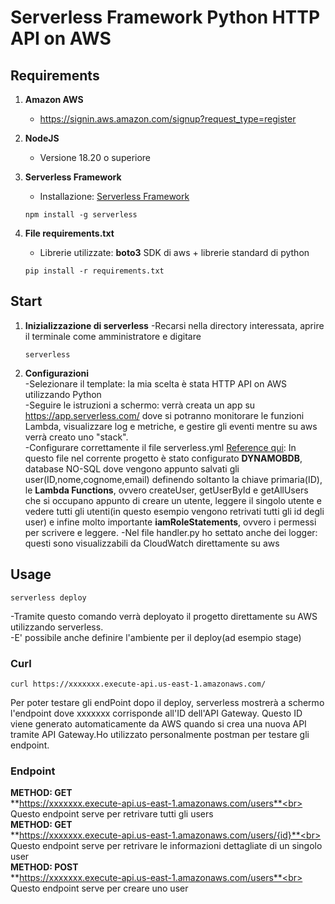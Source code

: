 # Serverless Framework Python HTTP API on AWS

## Requirements
1. **Amazon AWS**
   - https://signin.aws.amazon.com/signup?request_type=register

2. **NodeJS**
   - Versione 18.20 o superiore

3. **Serverless Framework**
   - Installazione: [Serverless Framework](https://www.serverless.com/)
   
   ```
   npm install -g serverless
   ```
4. **File requirements.txt**
   - Librerie utilizzate: **boto3** SDK di aws + librerie standard di python
   
   ```
   pip install -r requirements.txt
   ```

## Start
1. **Inizializzazione di serverless**
  -Recarsi nella directory interessata, aprire il terminale come amministratore e digitare
   ```
   serverless
   ```
2. **Configurazioni**<br>
  -Selezionare il template: la mia scelta è stata HTTP API on AWS utilizzando Python<br>
  -Seguire le istruzioni a schermo: verrà creata un app su https://app.serverless.com/ dove si potranno monitorare le funzioni Lambda, visualizzare log e metriche, e gestire gli eventi mentre su aws verrà creato uno "stack".<br>
  -Configurare correttamente il file serverless.yml [Reference qui](https://www.serverless.com/framework/docs/providers/aws/guide/serverless.yml): In questo file nel corrente progetto è stato configurato **DYNAMOBDB**, database NO-SQL dove vengono appunto salvati gli user(ID,nome,cognome,email) definendo soltanto la chiave primaria(ID), le **Lambda Functions**, ovvero createUser, getUserById e getAllUsers che si occupano appunto di creare un utente, leggere il singolo utente e vedere tutti gli utenti(in questo esempio vengono retrivati tutti gli id degli user) e infine molto importante **iamRoleStatements**, ovvero i permessi per scrivere e leggere.
   -Nel file handler.py ho settato anche dei logger: questi sono visualizzabili da CloudWatch direttamente su aws

## Usage
  ```
  serverless deploy
  ```
  -Tramite questo comando verrà deployato il progetto direttamente su AWS utilizzando serverless.<br>
  -E' possibile anche definire l'ambiente per il deploy(ad esempio stage)

### Curl
```
curl https://xxxxxxx.execute-api.us-east-1.amazonaws.com/
```
Per poter testare gli endPoint dopo il deploy, serverless mostrerà a schermo l'endpoint dove xxxxxxx corrisponde all'ID dell'API Gateway. Questo ID viene generato automaticamente da AWS quando si crea una nuova API tramite API Gateway.Ho utilizzato personalmente postman per testare gli endpoint.

### Endpoint
**METHOD: GET**<br>
**https://xxxxxxx.execute-api.us-east-1.amazonaws.com/users**<br>
Questo endpoint serve per retrivare tutti gli users<br>
**METHOD: GET**<br>
**https://xxxxxxx.execute-api.us-east-1.amazonaws.com/users/{id}**<br>
Questo endpoint serve per retrivare le informazioni dettagliate di un singolo user<br>
**METHOD: POST**<br>
**https://xxxxxxx.execute-api.us-east-1.amazonaws.com/users**<br>
Questo endpoint serve per creare uno user
